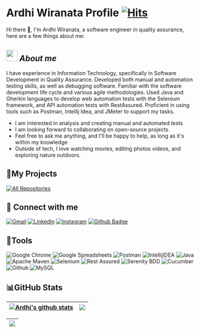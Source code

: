 # Ardhi Wiranata Profile [![Hits](https://hits.seeyoufarm.com/api/count/incr/badge.svg?url=https%3A%2F%2Fgithub.com%2FArdhi1102&count_bg=%2379C83D&title_bg=%23555555&icon=&icon_color=%23E7E7E7&title=Visited&edge_flat=false)](https://hits.seeyoufarm.com)
Hi there 👋, I'm Ardhi Wiranata, a software engineer in quality assurance, here are a few things about me:

## <img src="https://media.giphy.com/media/ObNTw8Uzwy6KQ/giphy.gif" width="30px">&nbsp;***About me***
</a>

I have experience in Information Technology, specifically in Software Development in Quality Assurance. Developed both manual and automation testing skills, as well as debugging software. Familiar with the software development life cycle and various agile methodologies. Used Java and Gherkin languages to develop web automation tests with the Selenium framework, and API automation tests with RestAssured. Proficient in using tools such as Postman, Intellij Idea, and JMeter to support my tasks.

- I am interested in analysis and creating manual and automated tests
- I am looking forward to collaborating on open-source projects.
- Feel free to ask me anything, and I'll be happy to help, as long as it's within my knowledge
- Outside of tech, I love watching movies, editing photos videos, and exploring nature outdoors.
</a>


## 📘My Projects
<p>
<a href="https://github.com/Ardhi1102?tab=repositories"><img alt="All Repositories" title="All Repositories" src="https://custom-icon-badges.demolab.com/badge/-Click%20Here%20For%20All%20My%20Repos-1F222E?style=for-the-badge&logoColor=white&logo=repo"/></a>
</p>

## 🤝 Connect with me
<p>
	<a href="mailto:awiranata228@gmail.com"><img src="https://img.shields.io/badge/gmail-EA4335.svg?style=for-the-badge&logo=gmail&logoColor=white" alt="Gmail"/></a>
	<a href="www.linkedin.com/in/ardhi-wiranata/"><img src="https://img.shields.io/badge/linkedin-%231DA1F2.svg?style=for-the-badge&logo=linkedin&logoColor=white" alt="LinkedIn"/></a>
	<a href="https://www.instagram.com/ardhi.wir/"><img src="https://img.shields.io/badge/instagram-%23E4405F.svg?style=for-the-badge&logo=Instagram&logoColor=white" alt="Instagram"/></a>
  	<a href="https://github.com/Ardhi1102"><img src="https://img.shields.io/badge/Github-black?style=for-the-badge&logo=Github&logoColor=white" alt="Github Badge"/></a>
  </a>
</p>

## 🔨Tools
<p>
  
![Google Chrome](https://img.shields.io/badge/Google%20Chrome-4285F4?style=for-the-badge&logo=GoogleChrome&logoColor=white)
![Google Spreadsheets](https://img.shields.io/badge/-Google%20Spreadsheets-4bc47b?style=for-the-badge&logoColor=black)
![Postman](https://img.shields.io/badge/Postman-FF6C37?style=for-the-badge&logo=postman&logoColor=white)
![IntellijIDEA](https://img.shields.io/badge/IntelliJIDEA-000000.svg?style=for-the-badge&logo=intellij-idea&logoColor=white)
![Java](https://img.shields.io/badge/java-%23ED8B00.svg?style=for-the-badge&logo=java&logoColor=white)
![Apache Maven](https://img.shields.io/badge/Apache%20Maven-C71A36?style=for-the-badge&logo=Apache%20Maven&logoColor=white)
![Selenium](https://img.shields.io/badge/-selenium-%43B02A?style=for-the-badge&logo=selenium&logoColor=white)
![Rest Assured](https://img.shields.io/badge/-rest%20assured-000000?style=for-the-badge&logoColor=black)
![Serenity BDD](https://img.shields.io/badge/-serenity%20bdd-16a67a?style=for-the-badge&logoColor=black)
![Cucumber](https://img.shields.io/badge/-cucumber-4bc47b?style=for-the-badge&logoColor=black)
![Github](https://img.shields.io/badge/GitHub-100000?style=for-the-badge&logo=github&logoColor=white)
![MySQL](https://img.shields.io/badge/MySQL-00008b.svg?style=for-the-badge&logoColor=black)
</p>

## 📊GitHub Stats

| <a href="https://github.com/Ardhi1102/github-readme-stats"><img align="center" src="https://github-readme-stats.vercel.app/api?username=Ardhi1102&theme=nightowl&hide_border=false&ring=161b228&include_all_commits=true&count_private=true" alt="Ardhi's github stats" /></a> | <a href="https://github.com/Ardhi1102/github-readme-stats"><img align="center" src="https://github-readme-streak-stats.herokuapp.com/?user=Ardhi1102&theme=nightowl&hide_border=false" /></a> |
| ---------------------------------------------------------------------------------------------------------------------------------------------------------------------------------------------------------------------- | ---------------------------------------------------------------------------------------------------------------------------------------------------------------------------------------------------------------------------- |

<div align='center'>
  
| <a href="https://github.com/Ardhi1102/github-readme-stats"><img align="center" src="https://github-readme-stats.vercel.app/api/top-langs/?username=Ardhi1102&layout=compact&langs_count=8&theme=nightowl" /></a> |
| ---------------------------------------------------------------------------------------------------------------------------------------------------------------------------------------------------------------------- |
</div>
